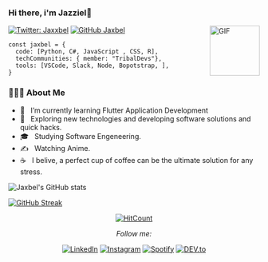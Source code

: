 ### Hi there, i'm Jazziel👋

<img align="right" alt="GIF" height="100px" src="https://media.giphy.com/media/du3J3cXyzhj75IOgvA/giphy.gif" />

[![Twitter: Jaxxbel](https://img.shields.io/twitter/follow/Jaxxbel?style=social)](https://twitter.com/Jaxxbel)
[![GitHub Jaxbel](https://img.shields.io/github/followers/jaxbel?label=follow&style=social)](https://github.com/Jaxbel)

```Js
const jaxbel = {
  code: [Python, C#, JavaScript , CSS, R],
  techCommunities: { member: "TribalDevs"},
  tools: [VSCode, Slack, Node, Bopotstrap, ],
}
```
<h3> 👨🏻‍💻 About Me </h3>

- 🔭 &nbsp; I’m currently learning Flutter Application Development
- 🤔 &nbsp; Exploring new technologies and developing software solutions and quick hacks.
- 🎓 &nbsp; Studying Software Engeneering.
- ✍️ &nbsp; Watching Anime.
- ☕ &nbsp; I belive, a perfect cup of coffee can be the ultimate solution for any stress. 


![Jaxbel's GitHub stats](https://github-readme-stats.vercel.app/api?username=jaxbel&show_icons=true&theme=graywhite)

[![GitHub Streak](http://github-readme-streak-stats.herokuapp.com?user=Jaxbel&theme=graywhite&hide_border=true&date_format=M%20j%5B%2C%20Y%5D)](https://git.io/streak-stats)



<div align="center">

[![HitCount](http://hits.dwyl.com/Jaxbel/Jaxbel.svg)](http://hits.dwyl.com/Jaxbel/Jaxbel)

<i>Follow me:</i><br>

<a href="https://www.linkedin.com/in/jazziel-bello-86630323b" target="_blank"><img src="https://img.shields.io/badge/LinkedIn-%230077B5.svg?&style=flat-square&logo=linkedin&logoColor=white" alt="LinkedIn"></a>
<a href="https://www.instagram.com/Jaxbel" target="_blank"><img src="https://img.shields.io/badge/Instagram-%23E4405F.svg?&style=flat-square&logo=instagram&logoColor=white" alt="Instagram"></a>
<a href="https://open.spotify.com/user/12176046918" target="_blank"><img src="https://img.shields.io/badge/Spotify-%231ED760.svg?&style=flat-square&logo=spotify&logoColor=white" alt="Spotify"></a>
<a href="https://dev.to/jaxbel" target="_blank"><img src="https://img.shields.io/badge/DEV-%230A0A0A.svg?&style=flat-square&logo=DEV.to&logoColor=white" alt="DEV.to"></a>

</div>
